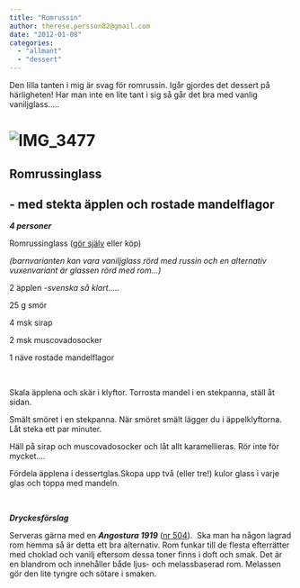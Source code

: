 ```yaml
---
title: "Romrussin"
author: therese.persson82@gmail.com
date: "2012-01-08"
categories: 
  - "allmant"
  - "dessert"
---
```


Den lilla tanten i mig är svag för romrussin. Igår gjordes det dessert på härligheten! Har man inte en lite tant i sig så går det bra med vanlig vaniljglass.....

# **![](/static/img/IMG_3477-1024x682.jpg "IMG_3477")**

## **Romrussinglass**

## **\- med stekta äpplen och rostade mandelflagor**

_**4 personer**_

Romrussinglass ([gör själv](https://recept.nu/1.309180/per_morberg/efterratter_godis/agg_mejeri/romrussinglass "romrussinglass") eller köp)

_(barnvarianten kan vara vaniljglass rörd med russin och en alternativ vuxenvariant är glassen rörd med rom...)_

2 äpplen _\-svenska så klart....._

25 g smör

4 msk sirap

2 msk muscovadosocker

1 näve rostade mandelflagor

 

Skala äpplena och skär i klyftor. Torrosta mandel i en stekpanna, ställ åt sidan.

Smält smöret i en stekpanna. När smöret smält lägger du i äppelklyftorna. Låt steka ett par minuter.

Häll på sirap och muscovadosocker och låt allt karamellieras. Rör inte för mycket....

Fördela äpplena i dessertglas.Skopa upp två (eller tre!) kulor glass i varje glas och toppa med mandeln.

 

_**Dryckesförslag**_

Serveras gärna med en _**Angostura 1919**_ ([nr 504](https://www.systembolaget.se/Sok-dryck/Dryck/?varuNr=504 "Angostura 1919")).  Ska man ha någon lagrad rom hemma så är detta ett bra alternativ. Rom funkar till de flesta efterrätter med choklad och vanilj eftersom dessa toner finns i doft och smak. Det är en blandrom och innehåller både ljus- och melassbaserad rom. Melassen gör den lite tyngre och sötare i smaken.
